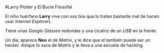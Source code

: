 #Larry Plotter y El Bucle Filosofal

El niño huérfano **Larry** vive con sus tios que lo tratan bastante mal
(le hacen usar *Internet Explorer*).

Tiene unas *Google Glasses* redondas y una cicatriz de un *USB* en la frente.

Un dia, aparece **Neo** el de *Matrix*, y le dice que el también puede ser un hacker.
Asique lo saca de *Matrix* y le lleva a una escuela de hacking.
